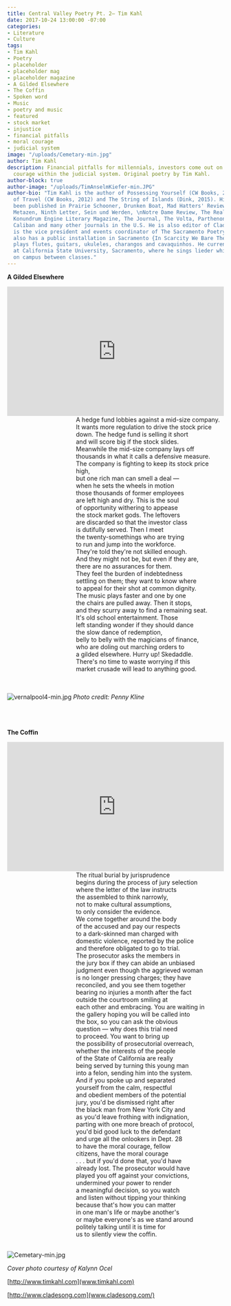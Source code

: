 ```yaml
---
title: Central Valley Poetry Pt. 2— Tim Kahl
date: 2017-10-24 13:00:00 -07:00
categories:
- Literature
- Culture
tags:
- Tim Kahl
- Poetry
- placeholder
- placeholder mag
- placeholder magazine
- A Gilded Elsewhere
- The Coffin
- Spoken word
- Music
- poetry and music
- featured
- stock market
- injustice
- financial pitfalls
- moral courage
- judicial system
image: "/uploads/Cemetary-min.jpg"
author: Tim Kahl
description: Financial pitfalls for millennials, investors come out on top, and moral
  courage within the judicial system. Original poetry by Tim Kahl.
author-block: true
author-image: "/uploads/TimAnselmKiefer-min.JPG"
author-bio: "Tim Kahl is the author of Possessing Yourself (CW Books, 2009), The Century
  of Travel (CW Books, 2012) and The String of Islands (Dink, 2015). His work has
  been published in Prairie Schooner, Drunken Boat, Mad Hatters' Review, Indiana Review,
  Metazen, Ninth Letter, Sein und Werden, \nNotre Dame Review, The Really System,
  Konundrum Engine Literary Magazine, The Journal, The Volta, Parthenon West Review,
  Caliban and many other journals in the U.S. He is also editor of Clade Song. He
  is the vice president and events coordinator of The Sacramento Poetry Center. He
  also has a public installation in Sacramento {In Scarcity We Bare The Teeth}. He
  plays flutes, guitars, ukuleles, charangos and cavaquinhos. He currently teaches
  at California State University, Sacramento, where he sings lieder while walking
  on campus between classes."
---
```


**A Gilded Elsewhere**<br>

<iframe width="100%" height="300" scrolling="no" frameborder="no" src="https://w.soundcloud.com/player/?url=https%3A//api.soundcloud.com/tracks/347432031&amp;color=%23ff5500&amp;auto_play=false&amp;hide_related=false&amp;show_comments=true&amp;show_user=true&amp;show_reposts=false&amp;show_teaser=true&amp;visual=true"></iframe><br>

<div style="margin-left: 160px">
A hedge fund lobbies against a mid-size company.<br>
It wants more regulation to drive the stock price<br>
down. The hedge fund is selling it short<br>
and will score big if the stock slides.<br>
Meanwhile the mid-size company lays off<br>
thousands in what it calls a defensive measure.<br>
The company is fighting to keep its stock price high,<br>
but one rich man can smell a deal —<br>
when he sets the wheels in motion<br> 
those thousands of former employees<br>
are left high and dry. This is the soul<br>
of opportunity withering to appease<br>
the stock market gods. The leftovers<br>
are discarded so that the investor class<br>
is dutifully served. Then I meet<br>
the twenty-somethings who are trying<br>
to run and jump into the workforce.<br>
They're told they're not skilled enough.<br>
And they might not be, but even if they are,<br>
there are no assurances for them.<br>
They feel the burden of indebtedness<br>
settling on them; they want to know where<br>
to appeal for their shot at common dignity.<br>
The music plays faster and one by one<br>
the chairs are pulled away. Then it stops,<br>
and they scurry away to find a remaining seat.<br>
It's old school entertainment. Those<br> 
left standing wonder if they should dance<br>
the slow dance of redemption,<br> 
belly to belly with the magicians of finance,<br>
who are doling out marching orders to<br>
a gilded elsewhere. Hurry up! Skedaddle.<br>
There's no time to waste worrying if this<br>
market crusade will lead to anything good.<br>
</div><br>
<br>

![vernalpool4-min.jpg](/uploads/vernalpool4-min.jpg)
*Photo credit: Penny Kline*<br>
<br>
<br>
<br>

**The Coffin**<br>

<iframe width="100%" height="300" scrolling="no" frameborder="no" src="https://w.soundcloud.com/player/?url=https%3A//api.soundcloud.com/tracks/347432214&amp;color=%23ff5500&amp;auto_play=false&amp;hide_related=false&amp;show_comments=true&amp;show_user=true&amp;show_reposts=false&amp;show_teaser=true&amp;visual=true"></iframe><br>

<div style="margin-left: 160px">
The ritual burial by jurisprudence<br>
begins during the process of jury selection<br>
where the letter of the law instructs<br>
the assembled to think narrowly,<br>
not to make cultural assumptions,<br>
to only consider the evidence.<br>
We come together around the body<br>
of the accused and pay our respects<br>
to a dark-skinned man charged with<br>
domestic violence, reported by the police<br>
and therefore obligated to go to trial.<br>
The prosecutor asks the members in<br>
the jury box if they can abide an unbiased<br>
judgment even though the aggrieved woman<br>
is no longer pressing charges; they have<br>
reconciled, and you see them together<br>
bearing no injuries a month after the fact<br>
outside the courtroom smiling at<br>
each other and embracing. You are waiting in<br>
the gallery hoping you will be called into<br>
the box, so you can ask the obvious<br>
question — why does this trial need<br>
to proceed. You want to bring up<br>
the possibility of prosecutorial overreach,<br>
whether the interests of the people<br>
of the State of California are really<br>
being served by turning this young man<br> 
into a felon, sending him into the system.<br>
And if you spoke up and separated<br> 
yourself from the calm, respectful<br>
and obedient members of the potential<br> 
jury, you'd be dismissed right after<br> 
the black man from New York City and<br>
as you'd leave frothing with indignation,<br>
parting with one more breach of protocol,<br>
you'd bid good luck to the defendant<br>
and urge all the onlookers in Dept. 28<br>
to have the moral courage, fellow<br> 
citizens, have the moral courage<br>
 . . . but if you'd done that, you'd have<br> 
already lost. The prosecutor would have<br>
played you off against your convictions,<br>
undermined your power to render<br> 
a meaningful decision, so you watch<br>
and listen without tipping your thinking<br>
because that's how you can matter<br>
in one man's life or maybe another's<br>
or maybe everyone's as we stand around<br>
politely talking until it is time for<br>
us to silently view the coffin.<br>
</div><br>

![Cemetary-min.jpg](/uploads/Cemetary-min.jpg)

*Cover photo courtesy of Kalynn Ocel*

[http://www.timkahl.com](www.timkahl.com)

[http://www.cladesong.com](www.cladesong.com/)